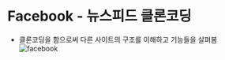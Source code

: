 # Facebook - 뉴스피드 클론코딩

- 클론코딩을 함으로써 다른 사이트의 구조를 이해하고 기능들을 살펴봄
![facebook](https://user-images.githubusercontent.com/67350653/101283177-38e98580-381c-11eb-8f2a-48acb3e7deb7.PNG)
